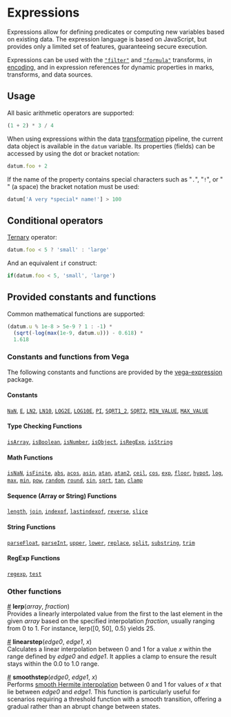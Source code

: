 # Expressions

Expressions allow for defining predicates or computing new variables based on
existing data. The expression language is based on JavaScript, but provides only
a limited set of features, guaranteeing secure execution.

Expressions can be used with the [`"filter"`](transform/filter.md) and
[`"formula"`](transform/formula.md) transforms, in
[encoding](./mark/index.md#expression), and in expression
references for dynamic properties in marks, transforms, and data
sources.

## Usage

All basic arithmetic operators are supported:

<!-- prettier-ignore -->
```javascript
(1 + 2) * 3 / 4
```

When using expressions within the data [transformation](./transform/index.md)
pipeline, the current data object is available in the `datum` variable. Its
properties (fields) can be accessed by using the dot or bracket notation:

<!-- prettier-ignore -->
```javascript
datum.foo + 2
```

If the name of the property contains special characters such as "`.`", "`!`",
or "<code> </code>" (a space) the bracket notation must be used:

<!-- prettier-ignore -->
```javascript
datum['A very *special* name!'] > 100
```

## Conditional operators

[Ternary](https://developer.mozilla.org/en-US/docs/Web/JavaScript/Reference/Operators/Conditional_Operator) operator:

<!-- prettier-ignore -->
```javascript
datum.foo < 5 ? 'small' : 'large'
```

And an equivalent `if` construct:

<!-- prettier-ignore -->
```javascript
if(datum.foo < 5, 'small', 'large')
```

## Provided constants and functions

Common mathematical functions are supported:

<!-- prettier-ignore -->
```javascript
(datum.u % 1e-8 > 5e-9 ? 1 : -1) *
  (sqrt(-log(max(1e-9, datum.u))) - 0.618) *
  1.618
```

### Constants and functions from Vega

The following constants and functions are provided by the
[vega-expression](https://github.com/vega/vega/tree/master/packages/vega-expression#provided-constants-and-functions)
package.

#### Constants

[`NaN`](https://vega.github.io/vega/docs/expressions/#NaN),
[`E`](https://vega.github.io/vega/docs/expressions/#E),
[`LN2`](https://vega.github.io/vega/docs/expressions/#LN2),
[`LN10`](https://vega.github.io/vega/docs/expressions/#LN10),
[`LOG2E`](https://vega.github.io/vega/docs/expressions/#LOG2E),
[`LOG10E`](https://vega.github.io/vega/docs/expressions/#LOG10E),
[`PI`](https://vega.github.io/vega/docs/expressions/#PI),
[`SQRT1_2`](https://vega.github.io/vega/docs/expressions/#SQRT1_2),
[`SQRT2`](https://vega.github.io/vega/docs/expressions/#SQRT2),
[`MIN_VALUE`](https://vega.github.io/vega/docs/expressions/#MIN_VALUE),
[`MAX_VALUE`](https://vega.github.io/vega/docs/expressions/#MAX_VALUE)

#### Type Checking Functions

[`isArray`](https://vega.github.io/vega/docs/expressions/#isArray),
[`isBoolean`](https://vega.github.io/vega/docs/expressions/#isBoolean),
[`isNumber`](https://vega.github.io/vega/docs/expressions/#isNumber),
[`isObject`](https://vega.github.io/vega/docs/expressions/#isObject),
[`isRegExp`](https://vega.github.io/vega/docs/expressions/#isRegExp),
[`isString`](https://vega.github.io/vega/docs/expressions/#isString)

#### Math Functions

[`isNaN`](https://vega.github.io/vega/docs/expressions/#isNaN),
[`isFinite`](https://vega.github.io/vega/docs/expressions/#isFinite),
[`abs`](https://vega.github.io/vega/docs/expressions/#abs),
[`acos`](https://vega.github.io/vega/docs/expressions/#acos),
[`asin`](https://vega.github.io/vega/docs/expressions/#asin),
[`atan`](https://vega.github.io/vega/docs/expressions/#atan),
[`atan2`](https://vega.github.io/vega/docs/expressions/#atan2),
[`ceil`](https://vega.github.io/vega/docs/expressions/#ceil),
[`cos`](https://vega.github.io/vega/docs/expressions/#cos),
[`exp`](https://vega.github.io/vega/docs/expressions/#exp),
[`floor`](https://vega.github.io/vega/docs/expressions/#floor),
[`hypot`](https://vega.github.io/vega/docs/expressions/#hypot),
[`log`](https://vega.github.io/vega/docs/expressions/#log),
[`max`](https://vega.github.io/vega/docs/expressions/#max),
[`min`](https://vega.github.io/vega/docs/expressions/#min),
[`pow`](https://vega.github.io/vega/docs/expressions/#pow),
[`random`](https://vega.github.io/vega/docs/expressions/#random),
[`round`](https://vega.github.io/vega/docs/expressions/#round),
[`sin`](https://vega.github.io/vega/docs/expressions/#sin),
[`sqrt`](https://vega.github.io/vega/docs/expressions/#sqrt),
[`tan`](https://vega.github.io/vega/docs/expressions/#tan),
[`clamp`](https://vega.github.io/vega/docs/expressions/#clamp)

#### Sequence (Array or String) Functions

[`length`](https://vega.github.io/vega/docs/expressions/#length),
[`join`](https://vega.github.io/vega/docs/expressions/#join),
[`indexof`](https://vega.github.io/vega/docs/expressions/#indexof),
[`lastindexof`](https://vega.github.io/vega/docs/expressions/#lastindexof),
[`reverse`](https://vega.github.io/vega/docs/expressions/#reverse),
[`slice`](https://vega.github.io/vega/docs/expressions/#slice)

#### String Functions

[`parseFloat`](https://vega.github.io/vega/docs/expressions/#parseFloat),
[`parseInt`](https://vega.github.io/vega/docs/expressions/#parseInt),
[`upper`](https://vega.github.io/vega/docs/expressions/#upper),
[`lower`](https://vega.github.io/vega/docs/expressions/#lower),
[`replace`](https://vega.github.io/vega/docs/expressions/#replace),
[`split`](https://vega.github.io/vega/docs/expressions/#split),
[`substring`](https://vega.github.io/vega/docs/expressions/#substring),
[`trim`](https://vega.github.io/vega/docs/expressions/#trim)

#### RegExp Functions

[`regexp`](https://vega.github.io/vega/docs/expressions/#regexp),
[`test`](https://vega.github.io/vega/docs/expressions/#test)

### Other functions

<a name="lerp" href="#lerp">#</a>
<b>lerp</b>(<i>array</i>, <i>fraction</i>)<br/>
Provides a linearly interpolated value from the first to the last element in the given _array_ based on the specified interpolation _fraction_, usually ranging from 0 to 1. For instance, lerp([0, 50], 0.5) yields 25.

<a name="linearstep" href="#linearstep">#</a>
<b>linearstep</b>(<i>edge0</i>, <i>edge1</i>, <i>x</i>)<br />
Calculates a linear interpolation between 0 and 1 for a value _x_ within the range defined by _edge0_ and _edge1_. It applies a clamp to ensure the result stays within the 0.0 to 1.0 range.

<a name="smoothstep" href="#smoothstep">#</a>
<b>smoothstep</b>(<i>edge0</i>, <i>edge1</i>, <i>x</i>)<br />
Performs [smooth Hermite interpolation](https://en.wikipedia.org/wiki/Smoothstep) between 0 and 1 for values of _x_ that lie between _edge0_ and _edge1_. This function is particularly useful for scenarios requiring a threshold function with a smooth transition, offering a gradual rather than an abrupt change between states.
